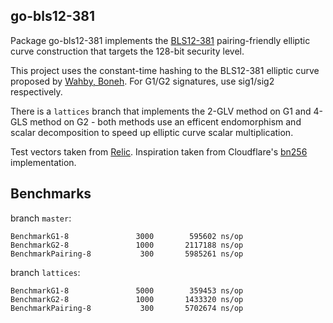 ## go-bls12-381

Package go-bls12-381 implements the [BLS12-381](https://electriccoin.co/blog/new-snark-curve/) pairing-friendly elliptic curve construction that targets the 128-bit security level.

This project uses the constant-time hashing to the BLS12-381 elliptic curve proposed by [Wahby, Boneh](https://eprint.iacr.org/2019/403.pdf). For G1/G2 signatures, use sig1/sig2 respectively.

There is a `lattices` branch that implements the 2-GLV method on G1 and 4-GLS method on G2 - both methods use an efficent endomorphism and scalar decomposition to speed up elliptic curve scalar multiplication.

Test vectors taken from [Relic](https://github.com/relic-toolkit/relic).
Inspiration taken from Cloudflare's [bn256](https://github.com/cloudflare/bn256) implementation.

## Benchmarks

branch `master`:

```
BenchmarkG1-8        	    3000	    595602 ns/op
BenchmarkG2-8        	    1000	   2117188 ns/op
BenchmarkPairing-8   	     300	   5985261 ns/op
```

branch `lattices`:

```
BenchmarkG1-8        	    5000	    359453 ns/op
BenchmarkG2-8        	    1000	   1433320 ns/op
BenchmarkPairing-8   	     300	   5702674 ns/op
```
